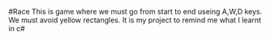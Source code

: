 #Race
This is game where we must go from start to end useing A,W,D keys. We must avoid yellow rectangles.
It is my project to remind me what I learnt in c#
